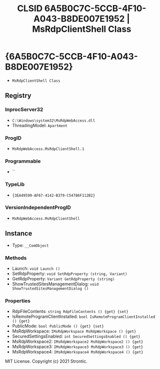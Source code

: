﻿---
title: "CLSID 6A5B0C7C-5CCB-4F10-A043-B8DE007E1952 | MsRdpClientShell Class"
excerpt: What is COM-Object CLSID 6A5B0C7C-5CCB-4F10-A043-B8DE007E1952?
---

# {6A5B0C7C-5CCB-4F10-A043-B8DE007E1952}

* `MsRdpClientShell Class`

## Registry


### InprocServer32

* `C:\Windows\system32\MsRdpWebAccess.dll`
* ThreadingModel: `Apartment`

### ProgID

* `MsRdpWebAccess.MsRdpClientShell.1`

### Programmable

* ``

### TypeLib

* `{3EA49599-AF67-4142-B379-C54786F112B2}`

### VersionIndependentProgID

* `MsRdpWebAccess.MsRdpClientShell`

## Instance

* Type: `__ComObject`

### Methods

* Launch: `void Launch ()`
* SetRdpProperty: `void SetRdpProperty (string, Variant)`
* GetRdpProperty: `Variant GetRdpProperty (string)`
* ShowTrustedSitesManagementDialog: `void ShowTrustedSitesManagementDialog ()`

### Properties

* RdpFileContents: `string RdpFileContents () {get} {set} `
* IsRemoteProgramClientInstalled: `bool IsRemoteProgramClientInstalled () {get} `
* PublicMode: `bool PublicMode () {get} {set} `
* MsRdpWorkspace: `IMsRdpWorkspace MsRdpWorkspace () {get} `
* SecuredSettingsEnabled: `int SecuredSettingsEnabled () {get} `
* MsRdpWorkspace2: `IMsRdpWorkspace2 MsRdpWorkspace2 () {get} `
* MsRdpWorkspace3: `IMsRdpWorkspace3 MsRdpWorkspace3 () {get} `
* MsRdpWorkspace4: `IMsRdpWorkspace4 MsRdpWorkspace4 () {get} `

MIT License. Copyright (c) 2021 Strontic.


